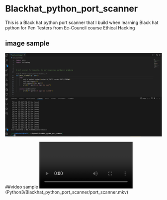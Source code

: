# Blackhat_python_port_scanner
This is a Black hat python port scanner that I build when learning Black hat python for Pen Testers from Ec-Council course
  Ethical Hacking


## image sample
![  Portscanner sample](/portscanner.png)

##video sample
![ port scanner demo video](.mkv)(Python3/Blackhat_python_port_scanner/port_scanner.mkv)